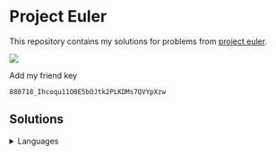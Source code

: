 # Project Euler

This repository contains my solutions for problems from [project
euler](https://projecteuler.net).

![](https://projecteuler.net/profile/zidhuss.png)

Add my friend key

<pre><code>880718_Ihcoqu11O0E5bOJtk2PLKDMs7QVYpXzw</code></pre>

## Solutions

<details>
<summary>Languages</summary>
<table>
  <thead>
    <tr class="header">
      <th align="center">Problem</th>
      <th align="center">C</th>
      <th align="center">C++</th>
      <th align="center">Python</th>
      <th align="center">Go</th>
      <th align="center">Java</th>
      <th align="center">C#</th>
      <th align="center">PHP</th>
      <th align="center">JavaScript</th>
      <th align="center">Rust</th>
      <th align="center">Ruby</th>
    </tr>
  </thead>
  <tbody>
    <tr class="odd">
      <td align="center">001</td>
      <td align="center">🔵</td>
      <td align="center">🔵</td>
      <td align="center">🔵</td>
      <td align="center">🔵</td>
      <td align="center">🔵</td>
      <td align="center">🔵</td>
      <td align="center">🔵</td>
      <td align="center">🔵</td>
      <td align="center">🔵</td>
      <td align="center">🔵</td>
    </tr>
    <tr class="even">
      <td align="center">002</td>
      <td align="center">🔵</td>
      <td align="center">🔵</td>
      <td align="center">🔵</td>
      <td align="center">🔵</td>
      <td align="center">🔵</td>
      <td align="center">🔵</td>
      <td align="center">🔵</td>
      <td align="center">🔵</td>
      <td align="center">🔵</td>
      <td align="center">🔵</td>
    </tr>
    <tr class="odd">
      <td align="center">003</td>
      <td align="center">🔵</td>
      <td align="center">🔵</td>
      <td align="center">🔵</td>
      <td align="center">🔵</td>
      <td align="center">🔵</td>
      <td align="center">🔵</td>
      <td align="center">🔵</td>
      <td align="center">🔵</td>
      <td align="center">🔵</td>
      <td align="center"></td>
    </tr>
    <tr class="even">
      <td align="center">004</td>
      <td align="center">🔵</td>
      <td align="center">🔵</td>
      <td align="center">🔵</td>
      <td align="center">🔵</td>
      <td align="center">🔵</td>
      <td align="center">🔵</td>
      <td align="center">🔵</td>
      <td align="center">🔵</td>
      <td align="center">🔵</td>
      <td align="center"></td>
    </tr>
    <tr class="odd">
      <td align="center">005</td>
      <td align="center">🔵</td>
      <td align="center">🔵</td>
      <td align="center">🔵</td>
      <td align="center">🔵</td>
      <td align="center">🔵</td>
      <td align="center">🔵</td>
      <td align="center">🔵</td>
      <td align="center">🔵</td>
      <td align="center">🔵</td>
      <td align="center"></td>
    </tr>
    <tr class="even">
      <td align="center">006</td>
      <td align="center">🔵</td>
      <td align="center">🔵</td>
      <td align="center">🔵</td>
      <td align="center">🔵</td>
      <td align="center">🔵</td>
      <td align="center">🔵</td>
      <td align="center">🔵</td>
      <td align="center">🔵</td>
      <td align="center">🔵</td>
      <td align="center"></td>
    </tr>
    <tr class="odd">
      <td align="center">007</td>
      <td align="center">🔵</td>
      <td align="center">🔵</td>
      <td align="center">🔵</td>
      <td align="center">🔵</td>
      <td align="center">🔵</td>
      <td align="center">🔵</td>
      <td align="center">🔵</td>
      <td align="center">🔵</td>
      <td align="center"></td>
      <td align="center"></td>
    </tr>
    <tr class="even">
      <td align="center">008</td>
      <td align="center">🔵</td>
      <td align="center"></td>
      <td align="center">🔵</td>
      <td align="center">🔵</td>
      <td align="center">🔵</td>
      <td align="center"></td>
      <td align="center"></td>
      <td align="center">🔵</td>
      <td align="center">🔵</td>
      <td align="center"></td>
    </tr>
    <tr class="odd">
      <td align="center">009</td>
      <td align="center">🔵</td>
      <td align="center">🔵</td>
      <td align="center">🔵</td>
      <td align="center">🔵</td>
      <td align="center">🔵</td>
      <td align="center">🔵</td>
      <td align="center">🔵</td>
      <td align="center">🔵</td>
      <td align="center"></td>
      <td align="center"></td>
    </tr>
    <tr class="even">
      <td align="center">010</td>
      <td align="center">🔵</td>
      <td align="center">🔵</td>
      <td align="center">🔵</td>
      <td align="center">🔵</td>
      <td align="center">🔵</td>
      <td align="center">🔵</td>
      <td align="center">🔵</td>
      <td align="center">🔵</td>
      <td align="center"></td>
      <td align="center"></td>
    </tr>
    <tr class="odd">
      <td align="center">011</td>
      <td align="center"></td>
      <td align="center"></td>
      <td align="center"></td>
      <td align="center">🔵</td>
      <td align="center"></td>
      <td align="center"></td>
      <td align="center"></td>
      <td align="center"></td>
      <td align="center"></td>
      <td align="center"></td>
    </tr>
    <tr class="even">
      <td align="center">012</td>
      <td align="center"></td>
      <td align="center"></td>
      <td align="center"></td>
      <td align="center">🔵</td>
      <td align="center"></td>
      <td align="center"></td>
      <td align="center"></td>
      <td align="center"></td>
      <td align="center"></td>
      <td align="center"></td>
    </tr>
    <tr class="odd">
      <td align="center">013</td>
      <td align="center">🔵</td>
      <td align="center"></td>
      <td align="center">🔵</td>
      <td align="center">🔵</td>
      <td align="center"></td>
      <td align="center"></td>
      <td align="center"></td>
      <td align="center"></td>
      <td align="center"></td>
      <td align="center"></td>
    </tr>
    <tr class="even">
      <td align="center">014</td>
      <td align="center"></td>
      <td align="center"></td>
      <td align="center"></td>
      <td align="center">🔵</td>
      <td align="center"></td>
      <td align="center"></td>
      <td align="center"></td>
      <td align="center"></td>
      <td align="center"></td>
      <td align="center"></td>
    </tr>
    <tr class="odd">
      <td align="center">015</td>
      <td align="center">🔵</td>
      <td align="center">🔵</td>
      <td align="center">🔵</td>
      <td align="center">🔵</td>
      <td align="center">🔵</td>
      <td align="center">🔵</td>
      <td align="center"></td>
      <td align="center">🔵</td>
      <td align="center">🔵</td>
      <td align="center"></td>
    </tr>
    <tr class="even">
      <td align="center">016</td>
      <td align="center">🔵</td>
      <td align="center"></td>
      <td align="center">🔵</td>
      <td align="center">🔵</td>
      <td align="center"></td>
      <td align="center"></td>
      <td align="center"></td>
      <td align="center"></td>
      <td align="center"></td>
      <td align="center"></td>
    </tr>
    <tr class="odd">
      <td align="center">017</td>
      <td align="center"></td>
      <td align="center"></td>
      <td align="center"></td>
      <td align="center">🔵</td>
      <td align="center"></td>
      <td align="center"></td>
      <td align="center"></td>
      <td align="center"></td>
      <td align="center"></td>
      <td align="center"></td>
    </tr>
    <tr class="even">
      <td align="center">018</td>
      <td align="center">🔵</td>
      <td align="center"></td>
      <td align="center"></td>
      <td align="center">🔵</td>
      <td align="center"></td>
      <td align="center"></td>
      <td align="center"></td>
      <td align="center"></td>
      <td align="center"></td>
      <td align="center"></td>
    </tr>
    <tr class="odd">
      <td align="center">019</td>
      <td align="center">🔵</td>
      <td align="center"></td>
      <td align="center">🔵</td>
      <td align="center">🔵</td>
      <td align="center"></td>
      <td align="center"></td>
      <td align="center"></td>
      <td align="center"></td>
      <td align="center"></td>
      <td align="center"></td>
    </tr>
    <tr class="even">
      <td align="center">020</td>
      <td align="center">🔵</td>
      <td align="center"></td>
      <td align="center">🔵</td>
      <td align="center">🔵</td>
      <td align="center"></td>
      <td align="center"></td>
      <td align="center"></td>
      <td align="center"></td>
      <td align="center"></td>
      <td align="center"></td>
    </tr>
    <tr class="odd">
      <td align="center">021</td>
      <td align="center"></td>
      <td align="center"></td>
      <td align="center">🔵</td>
      <td align="center"></td>
      <td align="center"></td>
      <td align="center"></td>
      <td align="center"></td>
      <td align="center"></td>
      <td align="center"></td>
      <td align="center"></td>
    </tr>
    <tr class="even">
      <td align="center">022</td>
      <td align="center">🔵</td>
      <td align="center"></td>
      <td align="center"></td>
      <td align="center">🔵</td>
      <td align="center"></td>
      <td align="center"></td>
      <td align="center"></td>
      <td align="center">🔵</td>
      <td align="center"></td>
      <td align="center"></td>
    </tr>
    <tr class="odd">
      <td align="center">023</td>
      <td align="center"></td>
      <td align="center"></td>
      <td align="center">🔵</td>
      <td align="center"></td>
      <td align="center"></td>
      <td align="center"></td>
      <td align="center"></td>
      <td align="center"></td>
      <td align="center"></td>
      <td align="center"></td>
    </tr>
    <tr class="even">
      <td align="center">024</td>
      <td align="center"></td>
      <td align="center"></td>
      <td align="center">🔵</td>
      <td align="center"></td>
      <td align="center"></td>
      <td align="center"></td>
      <td align="center"></td>
      <td align="center"></td>
      <td align="center"></td>
      <td align="center"></td>
    </tr>
    <tr class="odd">
      <td align="center">025</td>
      <td align="center">🔵</td>
      <td align="center"></td>
      <td align="center">🔵</td>
      <td align="center">🔵</td>
      <td align="center"></td>
      <td align="center"></td>
      <td align="center"></td>
      <td align="center"></td>
      <td align="center"></td>
      <td align="center"></td>
    </tr>
    <tr class="even">
      <td align="center">028</td>
      <td align="center">🔵</td>
      <td align="center">🔵</td>
      <td align="center">🔵</td>
      <td align="center">🔵</td>
      <td align="center">🔵</td>
      <td align="center">🔵</td>
      <td align="center">🔵</td>
      <td align="center">🔵</td>
      <td align="center">🔵</td>
      <td align="center"></td>
    </tr>
    <tr class="odd">
      <td align="center">029</td>
      <td align="center">🔵</td>
      <td align="center"></td>
      <td align="center">🔵</td>
      <td align="center">🔵</td>
      <td align="center"></td>
      <td align="center"></td>
      <td align="center"></td>
      <td align="center"></td>
      <td align="center"></td>
      <td align="center"></td>
    </tr>
    <tr class="even">
      <td align="center">030</td>
      <td align="center">🔵</td>
      <td align="center"></td>
      <td align="center"></td>
      <td align="center">🔵</td>
      <td align="center"></td>
      <td align="center"></td>
      <td align="center"></td>
      <td align="center"></td>
      <td align="center"></td>
      <td align="center"></td>
    </tr>
    <tr class="odd">
      <td align="center">031</td>
      <td align="center"></td>
      <td align="center"></td>
      <td align="center"></td>
      <td align="center">🔵</td>
      <td align="center"></td>
      <td align="center"></td>
      <td align="center"></td>
      <td align="center"></td>
      <td align="center"></td>
      <td align="center"></td>
    </tr>
    <tr class="even">
      <td align="center">033</td>
      <td align="center">🔵</td>
      <td align="center"></td>
      <td align="center">🔵</td>
      <td align="center">🔵</td>
      <td align="center"></td>
      <td align="center"></td>
      <td align="center"></td>
      <td align="center"></td>
      <td align="center"></td>
      <td align="center"></td>
    </tr>
    <tr class="odd">
      <td align="center">034</td>
      <td align="center">🔵</td>
      <td align="center"></td>
      <td align="center"></td>
      <td align="center">🔵</td>
      <td align="center"></td>
      <td align="center"></td>
      <td align="center"></td>
      <td align="center"></td>
      <td align="center"></td>
      <td align="center"></td>
    </tr>
    <tr class="even">
      <td align="center">036</td>
      <td align="center"></td>
      <td align="center"></td>
      <td align="center">🔵</td>
      <td align="center">🔵</td>
      <td align="center"></td>
      <td align="center"></td>
      <td align="center"></td>
      <td align="center"></td>
      <td align="center"></td>
      <td align="center"></td>
    </tr>
    <tr class="odd">
      <td align="center">040</td>
      <td align="center">🔵</td>
      <td align="center"></td>
      <td align="center">🔵</td>
      <td align="center"></td>
      <td align="center"></td>
      <td align="center"></td>
      <td align="center"></td>
      <td align="center"></td>
      <td align="center"></td>
      <td align="center"></td>
    </tr>
    <tr class="even">
      <td align="center">048</td>
      <td align="center">🔵</td>
      <td align="center"></td>
      <td align="center">🔵</td>
      <td align="center">🔵</td>
      <td align="center"></td>
      <td align="center"></td>
      <td align="center"></td>
      <td align="center"></td>
      <td align="center"></td>
      <td align="center"></td>
    </tr>
    <tr class="odd">
      <td align="center">052</td>
      <td align="center">🔵</td>
      <td align="center"></td>
      <td align="center">🔵</td>
      <td align="center">🔵</td>
      <td align="center"></td>
      <td align="center"></td>
      <td align="center"></td>
      <td align="center"></td>
      <td align="center"></td>
      <td align="center"></td>
    </tr>
    <tr class="even">
      <td align="center">056</td>
      <td align="center">🔵</td>
      <td align="center"></td>
      <td align="center">🔵</td>
      <td align="center">🔵</td>
      <td align="center"></td>
      <td align="center"></td>
      <td align="center"></td>
      <td align="center"></td>
      <td align="center"></td>
      <td align="center"></td>
    </tr>
    <tr class="odd">
      <td align="center">059</td>
      <td align="center">🔵</td>
      <td align="center"></td>
      <td align="center">🔵</td>
      <td align="center">🔵</td>
      <td align="center"></td>
      <td align="center"></td>
      <td align="center"></td>
      <td align="center"></td>
      <td align="center"></td>
      <td align="center"></td>
    </tr>
    <tr class="even">
      <td align="center">067</td>
      <td align="center">🔵</td>
      <td align="center"></td>
      <td align="center"></td>
      <td align="center">🔵</td>
      <td align="center"></td>
      <td align="center"></td>
      <td align="center"></td>
      <td align="center"></td>
      <td align="center"></td>
      <td align="center"></td>
    </tr>
    <tr class="odd">
      <td align="center">092</td>
      <td align="center">🔵</td>
      <td align="center"></td>
      <td align="center"></td>
      <td align="center">🔵</td>
      <td align="center"></td>
      <td align="center"></td>
      <td align="center"></td>
      <td align="center"></td>
      <td align="center"></td>
      <td align="center"></td>
    </tr>
    <tr class="even">
      <td align="center">145</td>
      <td align="center">🔵</td>
      <td align="center"></td>
      <td align="center"></td>
      <td align="center">🔵</td>
      <td align="center"></td>
      <td align="center"></td>
      <td align="center"></td>
      <td align="center"></td>
      <td align="center">🔵</td>
      <td align="center"></td>
    </tr>
    <tr class="odd">
      <td align="center">206</td>
      <td align="center">🔵</td>
      <td align="center"></td>
      <td align="center"></td>
      <td align="center">🔵</td>
      <td align="center"></td>
      <td align="center"></td>
      <td align="center"></td>
      <td align="center"></td>
      <td align="center"></td>
      <td align="center"></td>
    </tr>
  </tbody>
</table>
</details>
